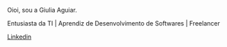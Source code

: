 Oioi, sou a Giulia Aguiar.

Entusiasta da TI | Aprendiz de Desenvolvimento de Softwares | Freelancer

[Linkedin](https://www.linkedin.com/in/giulia-aguiar-3a515217/)

<!---
ailuigel/ailuigel is a ✨ special ✨ repository because its `README.md` (this file) appears on your GitHub profile.
You can click the Preview link to take a look at your changes.
--->
